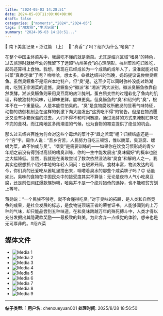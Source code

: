 ```yaml
---
title: "2024-05-03 14:28:51"
date: 2024-05-03T11:00:00+08:00
draft: false
categories: ["moments","2024","2024-05"]
tags: ["朋友圈","生活记录"]
summary: "2024-05-03 14:28:51..."
---
```


🧭 南下美食记录 • 浙江篇 （上）
​
🤮 “真香”了吗 ​？绍兴为什么“嗜臭”？

在整个中国主体菜系中，我最吃不懂的就是浙菜。尤其是绍兴区域“嗜臭”的特色，过去旅游时就给年幼的我留下了远超“杭州美食”的心理阴影。杭州菜难吃归难吃，起码还算得上食物。我想，我现在已经成长为一个成熟的成年人了，没准就能对绍兴菜“真香定律”了呢？哈哈哈，想太多。😃
​
​抵达绍兴的当晚，妈妈提议说尝尝臭鳜鱼。虽然臭鳜鱼不是绍兴本地特产，但“臭”是。这至少可以同时弥补没能过路湖南，吃到正宗湘菜的遗憾。臭鳜鱼分“徽派”和“湘派”两大派别。徽派臭鳜鱼依靠自然发酵，湘派臭鳜鱼则采用臭豆腐的卤汁腌制。蛋白质变性的过程软化了鱼肉的肌理，释放独特的风味，让鲜味更鲜，腥味更臭。但臭鳜鱼的“臭”和绍兴的“臭”，根本不在一个重量级。
​
人是本能性怕臭的。“​臭”是食物腐败所散发的显著气味特征，动物的防御机制会在这样的刺激下向大脑发出“这货吃不得”的警告。但是在物资匮乏又没有冰箱保温的过去，人们不得不和时间赛跑，通过发酵的方式来腌制贮存吃不完的食材。而江南地区多雨潮湿的气候，也为食物的霉变提供了绝佳的机会。

那么过去绍兴百姓为何会对这些个霉烂的菜叶子“趋之若鹜”呢？归根结底还是一个“穷”字。周作人说：“吾乡穷苦，人民努力日吃三顿饭，惟以腌菜，臭豆腐、螺蛳为菜，故不怕咸与臭”。“嗜臭”是需要训练的——如果你在饮食习惯形成的青少年期之前没有得到过高频的嗜臭训练，你的一生中能发展出“臭味偏好”的概率也随之大幅降低。
​
​显然，我就是在勇敢尝试了数次依然没法和“臭食”和解的人之一。我其实也很想抓个绍兴本地的年轻人问问：在眼界开阔，食材丰富，物流发达的现今，你们真的还爱吃从酱缸里捞出来，嘀嗒着臭水的那些个咸菜梆子吗？🙃 话虽如此，臭味的食物在中国民众中的接受度其实不算低：无论是夜市人气小吃臭豆腐，还是前任网红爆款螺蛳粉，嗜臭并不是一个绝对猎奇的选择，也不能和贫穷划上等号。

蒋勋说：“一个民族不够老，就不会懂得吃臭。”对于臭味的拓展，是人类和自然竞争的成果，是社会发展的标志，是食物链顶端王者的荣誉证书。人能够闻到的上万种的气味，却只能品尝到五种味道。在和臭味跨越万年的殊死搏斗中，人类才得以充分发掘出其隐藏款奖励——最极致的鲜美。为此舍弃一点嗅觉的体验，想来也是无可厚非的。
​
​#绍兴菜

## 媒体文件

- ![Media 1](/Moments/photos/2024-05-03/202405031428510.jpg)
- ![Media 2](/Moments/photos/2024-05-03/202405031428511.jpg)
- ![Media 3](/Moments/photos/2024-05-03/202405031428512.jpg)
- ![Media 4](/Moments/photos/2024-05-03/202405031428513.jpg)
- ![Media 5](/Moments/photos/2024-05-03/202405031428514.jpg)
- ![Media 6](/Moments/photos/2024-05-03/202405031428515.jpg)
- ![Media 7](/Moments/photos/2024-05-03/202405031428516.jpg)
- ![Media 8](/Moments/photos/2024-05-03/202405031428517.jpg)
- ![Media 9](/Moments/photos/2024-05-03/202405031428518.jpg)

---

**帖子类型:** 1
**用户名:** chenxueyuan001
**处理时间:** 2025/8/28 18:56:50